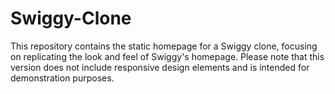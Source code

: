 # Swiggy-Clone

This repository contains the static homepage for a Swiggy clone, focusing on replicating the look and feel of Swiggy's homepage. Please note that this version does not include responsive design elements and is intended for demonstration purposes.
